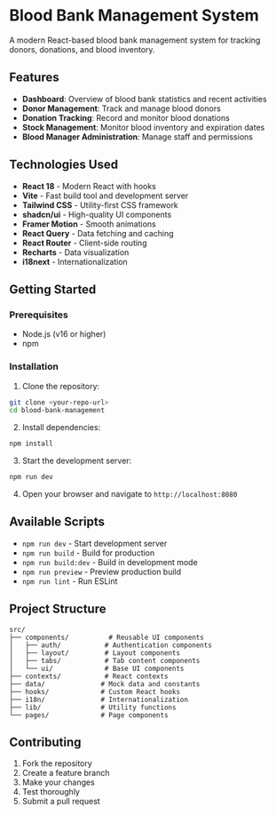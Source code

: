 # Blood Bank Management System

A modern React-based blood bank management system for tracking donors, donations, and blood inventory.

## Features

- **Dashboard**: Overview of blood bank statistics and recent activities
- **Donor Management**: Track and manage blood donors
- **Donation Tracking**: Record and monitor blood donations
- **Stock Management**: Monitor blood inventory and expiration dates
- **Blood Manager Administration**: Manage staff and permissions

## Technologies Used

- **React 18** - Modern React with hooks
- **Vite** - Fast build tool and development server
- **Tailwind CSS** - Utility-first CSS framework
- **shadcn/ui** - High-quality UI components
- **Framer Motion** - Smooth animations
- **React Query** - Data fetching and caching
- **React Router** - Client-side routing
- **Recharts** - Data visualization
- **i18next** - Internationalization

## Getting Started

### Prerequisites

- Node.js (v16 or higher)
- npm 

### Installation

1. Clone the repository:
```bash
git clone <your-repo-url>
cd blood-bank-management
```

2. Install dependencies:
```bash
npm install
```

3. Start the development server:
```bash
npm run dev
```

4. Open your browser and navigate to `http://localhost:8080`

## Available Scripts

- `npm run dev` - Start development server
- `npm run build` - Build for production
- `npm run build:dev` - Build in development mode
- `npm run preview` - Preview production build
- `npm run lint` - Run ESLint

## Project Structure

```
src/
├── components/          # Reusable UI components
│   ├── auth/           # Authentication components
│   ├── layout/         # Layout components
│   ├── tabs/           # Tab content components
│   └── ui/             # Base UI components
├── contexts/           # React contexts
├── data/              # Mock data and constants
├── hooks/             # Custom React hooks
├── i18n/              # Internationalization
├── lib/               # Utility functions
└── pages/             # Page components
```

## Contributing

1. Fork the repository
2. Create a feature branch
3. Make your changes
4. Test thoroughly
5. Submit a pull request


